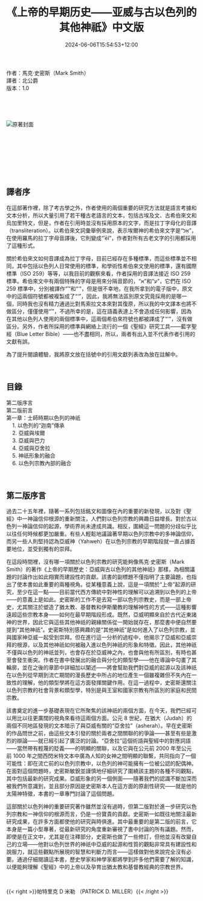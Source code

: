 ﻿---
layout: post
tags: ["基督教", "猶太教", "亞伯拉罕諸教", "歷史", "一神教"]
title: "《上帝的早期历史——亚威与古以色列的其他神祇》中文版"
date: 2024-06-06T15:54:53+12:00
math: false
draft: false
---

作者：馬克·史密斯（Mark Smith）\
譯者：北公爵\
版本：1.0

&nbsp;

&nbsp;

![原著封面](/images/photos/the-early-history-of-god.jpg)

&nbsp;

&nbsp;

&nbsp;

&nbsp;

## 譯者序

在這部著作裡，除了考古學之外，作者使用的兩個重要的研究方法就是語言考據和文本分析，所以大量引用了若干種古老語言的文本，包括古埃及文、古希伯來文和烏加里特文，但是，作者在引用時並沒有採用原本的文字，而是拉丁字母化的音譯（transliteration）。以希伯來文詞彙舉例來說，表示埃爾神的希伯來文字是“אֵל”，在使用羅馬的拉丁字母音譯後，它則變成“ʾēl”，作者對所有古老文字的引用都採用了這種形式。

關於希伯來文如何音譯成為拉丁字母，目前已經存在多種標準，而這些標準並不相同，其中包括以色列人日常使用的標準，和學術性希伯來文使用的標準，還有國際標準（ISO 259）等等，以我目前的觀察來看，作者採用的音譯法接近 ISO 259 標準。希伯來文中有兩個特殊的字母是用來分隔音節的，“א”和“ע”，它們在 ISO 259 標準中，分別被譯作“ʾ”和“ʿ”，但是很不幸地，在我所拿到的電子版中，原文中的這兩個符號都被複製成了“‘”，因此，我將無法區別原文究竟採用的是哪一個，同時我也沒有精力通過比對馬索拉文本來對其復原，所以我的中文譯本也將不做區分，僅僅使用“ʾ”，不過所幸的是，這在語義表達上不會造成任何影響，因為在其他以色列人使用的兩個標準中，這兩個希伯來符號也都被譯成了“'”，沒有做區分。另外，作者所採用的標準與網絡上流行的一個《聖經》研究工具——藍字聖經（Blue Letter Bible）——也不盡相同，所以，兩者有出入並不代表作者引用的文獻有誤。

為了提升閱讀體驗，我將原文放在括號中的引用文獻列表改為放在註解中。

&nbsp;
&nbsp;
&nbsp;

## 目錄

第二版序言\
第二版前言\
第一章：士師時期以色列的神祇\
&nbsp;&nbsp;&nbsp;&nbsp;1. 以色列的“迦南”傳承\
&nbsp;&nbsp;&nbsp;&nbsp;2. 亞威與埃爾\
&nbsp;&nbsp;&nbsp;&nbsp;3. 亞威與巴力\
&nbsp;&nbsp;&nbsp;&nbsp;4. 亞威與亞舍拉\
&nbsp;&nbsp;&nbsp;&nbsp;5. 神祇形象的融合\
&nbsp;&nbsp;&nbsp;&nbsp;6. 以色列宗教內部的融合

&nbsp;
&nbsp;
&nbsp;
&nbsp;
&nbsp;
&nbsp;

## 第二版序言

過去二十五年裡，隨著一系列包括銘文和圖像在內的重要的新發現，以及對《聖經》中一神論信仰根源的重新關注，人們對以色列宗教的興趣日益增長。對於古以色列一神論信仰的起源，學術界尚未達成共識。相反，圍繞這一問題的分歧似乎比以往任何時候都更加嚴重。有些人輕鬆地議論著早期以色列宗教中的多神論信仰，而另一些人則堅持認為亞威神（Yahweh）在以色列宗教的早期階段就一直占據首要地位，並受到獨有的崇拜。

在這段時間裡，沒有哪一項關於以色列宗教的研究能夠像馬克·史密斯（Mark Smith）的著作《上帝的早期歷史：亞威與古以色列的其他神祇》那樣，為相關議題的討論作出如此翔實而建設性的貢獻。該書的副標題不僅指明了主要論題，也指出了使本書如此重要的兩種視角。從某種意義上說，這是一項關於“上帝”起源的研究，至少在這一點——目前當代西方傳統中對神性的理解可以追溯到以色列的上帝——的意義上是如此。史密斯的工作不是去寫一部以色列宗教史，而是一部上帝史，尤其關注於塑造了猶太教、基督教和伊斯蘭教的理解神性的方式——這種影響遠超這些宗教本身——如何在最早期階段形成。既然，亞威明顯來自於古代近東諸神的世界，因此它與這些其他神祇的親緣關係從一開始就存在，那麼書中便自然要提到“其他神祇”。史密斯特別感興趣的是“其他神祇”是如何進入了以色列宗教，並與國家神亞威一起受到崇拜。但在進行這一分析的過程中，他揭示了亞威和亞威崇拜的根源，以及其他神祇如何被融入進以色列神祇的形象和特徵。因此，其他神祇不僅與以色列的神祇並列，也會存在於亞威神之內，也會與他有所區別，有時也甚至會發生衝突。作者在書中發展出的融合與分化的類型學——他在導論中勾畫了其輪廓，並在之後的章節中詳細加以闡述——將會幫助我們對亞威的起源以及該神祇在以色列從早期到流亡期間的漫長歷史中所占的地位產生一個雖複雜但不失內在一致性的理解，他的類型學將在這方面發揮關鍵作用。在這一過程中，史密斯還關注以色列宗教的社會背景和類型學，特別是與王室和國家宗教有所區別的家庭和民間宗教。

該書奠定的進一步基礎表現在它所聚焦的該神祇的兩個方面，在今天，我們已經可以用比以往更廣闊的視角來看待這兩個方面。公元 8 世紀，在猶大（Judah）的兩個不同地區發現的文本暗示了與亞威有關的“亞舍拉”（asherah）。早在史密斯的作品問世之前，由這些文本引發的關於兩者之間關聯的的爭論——甚至有些是激烈的辯論——就已經引起了廣泛的討論。“亞舍拉”這個術語與聖經中的對應詞語——當然帶有輕蔑的貶義——的明顯的關聯，以及它與在公元前 2000 年至公元前 1000 年之間西閃米特文本中廣為人知的女神之間明顯的聯繫，共同指向了一個可能性：即在流亡前的以色列宗教中，以色列的神可能擁有一位被公認的配偶神。在面對這個問題時，史密斯敏銳並謹慎地仔細研究了圍繞該主題的各種不同觀點，其中包括最新的研究成果。亞威形象的另一個側面——隨著我們的認識不斷加深而被我們所意識到，並且部分原因是史密斯本人在這方面的原創性研究——就是他的太陽神特徵，本書的一章專門討論了這個問題。

這部關於以色列神的重要研究著作雖然並沒有過時，但第二版對於進一步研究以色列宗教和一神信仰的根源而言，仍是一份寶貴的貢獻。史密斯一如既往地關注最新研究成果，在許多方面都使他的研究與時俱進。其中最重要的是第二版的前言，它本身是一篇小型專著，從最新研究的角度重新審視了書中討論的所有議題。然而，即使是在正文中，尤其是在注釋部分，史密斯也做了一些修訂，但他並沒有改變自己的立場——他對以色列世界的神祇中亞威的起源和性質的觀點非常具有建設性和說服力，就這些觀點所展現的智慧和判斷力而言——這樣做對他來說完全沒有必要。通過仔細閱讀這本書，歷史學家和神學家都將學到許多他們需要了解的知識，以便能夠理解《聖經》中的上帝以及孕育出猶太教和基督教經典的宗教世界。

&nbsp;

{{< right >}}帕特里克 D 米勒 （PATRICK D. MILLER）{{< /right >}}
